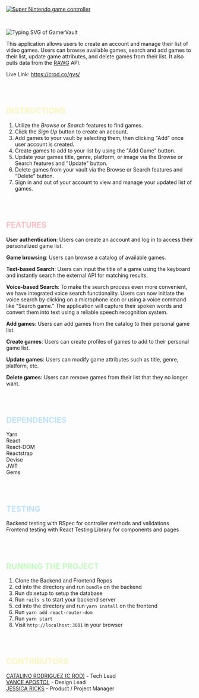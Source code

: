 [![Super Nintendo game controller](https://a-static.besthdwallpaper.com/super-nintendo-controller-wallpaper-1920x1080-13606_48.jpg)](https://github.com/RodCato/Gamer_Vault_2/assets/130795137/3dc524c6-7956-44ec-88cc-458b2c319914
)

<br>

![Typing SVG of GamerVault](https://readme-typing-svg.demolab.com?font=Fira+Code&weight=700&size=35&pause=1000&color=BEC3FA&width=235&lines=GamerVault)

This application allows users to create an account and manage their list of video games. Users can browse available games, search and add games to their list, update game attributes, and delete games from their list.  It also pulls data from the [RAWG](https://rawg.io/) API.






Live Link: https://crod.co/gvs/

<br>
<br>

## <span style="color: #faf5be">INSTRUCTIONS</span>
1. Utilize the <em>Browse</em> or <em>Search</em> features to find games.
2. Click the <em>Sign Up</em> button to create an account.
3. Add games to your vault by selecting them, then clicking "Add" once user account is created.
4. Create games to add to your list by using the "Add Game" button.
5. Update your games title, genre, platform, or image via the Browse or Search features and "Update" button.
6. Delete games from your vault via the Browse or Search features and “Delete” button.
7. Sign in and out of your account to view and manage your updated list of games.

<br>
<br>

## <span style="color: #fabec3">FEATURES</span>
<strong>User authentication</strong>: Users can create an account and log in to access their personalized game list.

<strong>Game browsing</strong>: Users can browse a catalog of available games.

<strong>Text-based Search</strong>: Users can input the title of a game using the keyboard and instantly search the external API for matching results.

<strong>Voice-based Search</strong>: To make the search process even more convenient, we have integrated voice search functionality. Users can now initiate the voice search by clicking on a microphone icon or using a voice command like "Search game." The application will capture their spoken words and convert them into text using a reliable speech recognition system.

<strong>Add games</strong>: Users can add games from the catalog to their personal game list.

<strong>Create games</strong>: Users can create profiles of games to add to their personal game list.

<strong>Update games</strong>: Users can modify game attributes such as title, genre, platform, etc.

<strong>Delete games</strong>: Users can remove games from their list that they no longer want.

<br>
<br>

## <span style="color: #bee1fa">DEPENDENCIES</span>
Yarn<br>
React<br>
React-DOM<br>
Reactstrap<br>
Devise<br>
JWT<br>
Gems<br>


<br>
<br>

## <span style="color: #bee1fa">TESTING</span>
Backend testing with RSpec for controller methods and validations<br>
Frontend testing with React Testing Library for components and pages<br>


<br>
<br>

## <span style="color: #c3fabe"> RUNNING THE PROJECT
1. Clone the Backend and Frontend Repos
2. cd into the directory and run `bundle` on the backend
3. Run db:setup to setup the database
4. Run `rails s` to start your backend server
2. cd into the directory and run `yarn install` on the frontend
3. Run `yarn add react-router-dom`
4. Run `yarn start`
5. Visit `http://localhost:3001` in your browser

<br>
<br>

## <span style="color: #faf5be"> CONTRIBUTORS
[CATALINO RODRIGUEZ (C ROD)](https://github.com/RodCato) - Tech Lead <br>
[VANCE APOSTOL](https://github.com/m3vance) - Design Lead <br>
[JESSICA RICKS](https://github.com/jricks86) - Product / Project Manager

<br>
<br>
<br>









     
